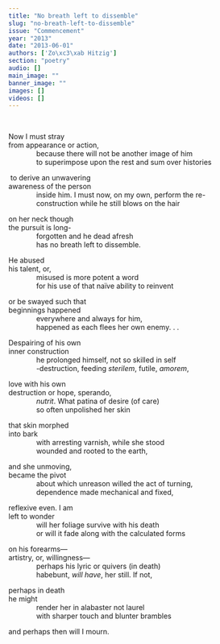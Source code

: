 ```yaml
---
title: "No breath left to dissemble"
slug: "no-breath-left-to-dissemble"
issue: "Commencement"
year: "2013"
date: "2013-06-01"
authors: ['Zo\xc3\xab Hitzig']
section: "poetry"
audio: []
main_image: ""
banner_image: ""
images: []
videos: []
---
```

 

Now I must stray  
from appearance or action,  
              because there will not be another image of him  
              to superimpose upon the rest and sum over histories

 to derive an unwavering  
awareness of the person  
              inside him. I must now, on my own, perform the re-  
              construction while he still blows on the hair

on her neck though  
the pursuit is long-  
              forgotten and he dead afresh  
              has no breath left to dissemble.

He abused  
his talent, or,  
              misused is more potent a word  
              for his use of that naïve ability to reinvent

or be swayed such that  
beginnings happened  
              everywhere and always for him,  
              happened as each flees her own enemy. . .

Despairing of his own  
inner construction  
              he prolonged himself, not so skilled in self  
              -destruction, feeding *sterilem*, futile, *amorem*,

love with his own  
destruction or hope, sperando,  
              *nutrit*. What patina of desire (of care)  
              so often unpolished her skin

that skin morphed  
into bark  
              with arresting varnish, while she stood  
              wounded and rooted to the earth,

and she unmoving,  
became the pivot  
              about which unreason willed the act of turning,  
              dependence made mechanical and fixed,

reflexive even. I am  
left to wonder  
              will her foliage survive with his death  
              or will it fade along with the calculated forms

on his forearms—  
artistry, or, willingness—  
              perhaps his lyric or quivers (in death)  
              habebunt, *will have*, her still. If not,

perhaps in death  
he might  
              render her in alabaster not laurel  
              with sharper touch and blunter brambles

and perhaps then will I mourn.

